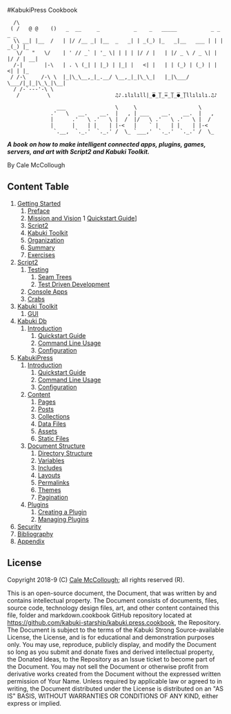 #KabukiPress Cookbook

```AsciiArt
  /\
 ( /   @ @    ()   _  __     _           _    _   _____           _ _    _ _
  \\ __| |__  /   | |/ /__ _| |__  _   _| | _(_) |_   _|__   ___ | | | _(_) |_
   \/   "   \/    | ' // _` | '_ \| | | | |/ / |   | |/ _ \ / _ \| | |/ / | __|
  /-|       |-\   | . \ (_| | |_) | |_| |   <| |   | | (_) | (_) | |   <| | |_
 / /-\     /-\ \  |_|\_\__,_|_.__/ \__,_|_|\_\_|   |_|\___/ \___/|_|_|\_\_|\__|
  / /-`---'-\ \  
   /         \                     ♫♪.ılılıll|̲̅̅●̲̅̅|̲̅̅=̲̅̅|̲̅̅●̲̅̅|llılılı.♫♪

                ___                \     \                    \
              .'   \   __.    __.  |   , | ___    __.    __.  |   ,
              |      .'   \ .'   \ |  /  |/   \ .'   \ .'   \ |  /
              |      |    | |    | |-<   |    ` |    | |    | |-<  
               `.__,  `._.'  `._.' /  \_ `___,'  `._.'  `._.' /  \_
```

***A book on how to make intelligent connected apps, plugins, games, servers, and art with Script2 and Kabuki Toolkit.***

By Cale McCollough

## Content Table

1. [Getting Started](./getting_started/readme.md)
   1. [Preface](./getting_started/preface.md)
   1. [Mission and Vision](./getting_started/mission_and_vision.md)
   1  [Quickstart Guide](./getting_started/quickstart_guide.md)]
   1. [Script2](./getting_started/script2.md)
   1. [Kabuki Toolkit](./getting_started/kabuki_toolkit.md)
   1. [Organization](./getting_started/organization.md)
   1. [Summary](./getting_started/summary.md)
   1. [Exercises](./getting_started/exercises.md)
1. [Script2](./script2/readme.md)
   1. [Testing](./testing/readme.md)
      1. [Seam Trees](./testing/seam_trees.md)
      1. [Test Driven Development](./testing/tdd.md)
   1. [Console Apps](./strings/readme.md)
   1. [Crabs](./crabs/readme.md)
1. [Kabuki Toolkit](./kabuki.toolkit/readme.md)
   1. [GUI](./gui/readme.md)
1. [Kabuki Db](./kabuki.db/readme.md)
   1. [Introduction](./kabuki.db/introduction/readme.md)
      1. [Quickstart Guide](./kabuki.db/introduction/quickstart_guide.md)
      1. [Command Line Usage](./kabuki.db/introduction/command_line_usage.md)
      1. [Configuration](./kabuki.db/introduction/configuration.md)
1. [KabukiPress](./kabuki.press/readme.md)
   1. [Introduction](./kabuki.press/introduction/readme.md)
      1. [Quickstart Guide](./kabuki.press/introduction/quickstart_guide.md)
      1. [Command Line Usage](./kabuki.press/introduction/command_line_usage.md)
      1. [Configuration](./kabuki.press/introduction/configuration.md)
   1. [Content](./kabuki.press/content/readme.md)
      1. [Pages](./kabuki.press/content/pages.md)
      1. [Posts](./kabuki.press/content/posts.md)
      1. [Collections](./kabuki.press/content/collections.md)
      1. [Data Files](./kabuki.press/content/data_files.md)
      1. [Assets](./kabuki.press/content/assets.md)
      1. [Static Files](./kabuki.press/content/static_files.md)
   1. [Document Structure](./kabuki.press/document_structure/readme.md)
      1. [Directory Structure](./kabuki.press/document_structure/directory_structure.md)
      1. [Variables](./kabuki.press/document_structure/variables.md)
      1. [Includes](./kabuki.press/document_structure/includes.md)
      1. [Layouts](./kabuki.press/document_structure/layouts.md)
      1. [Permalinks](./kabuki.press/document_structure/permalinks.md)
      1. [Themes](./kabuki.press/document_structure/themes.md)
      1. [Pagination](./kabuki.press/document_structure/pagination.md)
   1. [Plugins](./kabuki.press/plugins/readme.md)
      1. [Creating a Plugin](./kabuki.press/plugins/creating_a_plugin.md)
      1. [Managing Plugins](./kabuki.press/plugins/managing_plugins.md)
1. [Security](./security/readme.md)
1. [Bibliography](./bibliography/readme.md)
1. [Appendix](./appendix/readme.md)

## License

Copyright 2018-9 (C) [Cale McCollough](https://calemccollough.github.io); all rights reserved (R).

This is an open-source document, the Document, that was written by and contains intellectual property. The Document consists of documents, files, source code, technology design files, art, and other content contained this file, folder and markdown.cookbook GitHub repository located at <https://github.com/kabuki-starship/kabuki.press.cookbook>, the Repository. The Document is subject to the terms of the Kabuki Strong Source-available License, the License, and is for educational and demonstration purposes only. You may use, reproduce, publicly display, and modify the Document so long as you submit and donate fixes and derived intellectual property, the Donated Ideas, to the Repository as an Issue ticket to become part of the Document. You may not sell the Document or otherwise profit from derivative works created from the Document without the expressed written permission of Your Name. Unless required by applicable law or agreed to in writing, the Document distributed under the License is distributed on an "AS IS" BASIS, WITHOUT WARRANTIES OR CONDITIONS OF ANY KIND, either express or implied.
